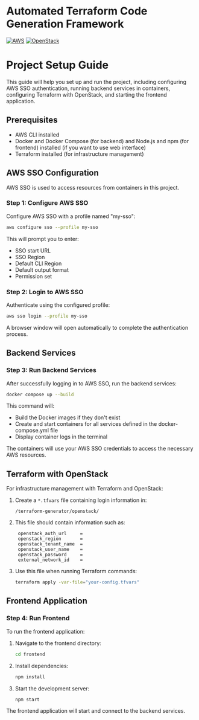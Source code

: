 # Automated Terraform Code Generation Framework

[![AWS](https://img.shields.io/badge/AWS-SSO-orange.svg)](https://aws.amazon.com/single-sign-on/)
[![OpenStack](https://img.shields.io/badge/OpenStack-Terraform-blueviolet.svg)](https://www.openstack.org/)

# Project Setup Guide

This guide will help you set up and run the project, including configuring AWS SSO authentication, running backend services in containers, configuring Terraform with OpenStack, and starting the frontend application.

## Prerequisites

- AWS CLI installed
- Docker and Docker Compose (for backend) and Node.js and npm (for frontend) installed (if you want to use web interface)
- Terraform installed (for infrastructure management)

## AWS SSO Configuration

AWS SSO is used to access resources from containers in this project.

### Step 1: Configure AWS SSO

Configure AWS SSO with a profile named "my-sso":

```bash
aws configure sso --profile my-sso
```

This will prompt you to enter:
- SSO start URL
- SSO Region
- Default CLI Region
- Default output format
- Permission set

### Step 2: Login to AWS SSO

Authenticate using the configured profile:

```bash
aws sso login --profile my-sso
```

A browser window will open automatically to complete the authentication process.

## Backend Services

### Step 3: Run Backend Services

After successfully logging in to AWS SSO, run the backend services:

```bash
docker compose up --build
```

This command will:
- Build the Docker images if they don't exist
- Create and start containers for all services defined in the docker-compose.yml file
- Display container logs in the terminal

The containers will use your AWS SSO credentials to access the necessary AWS resources.

## Terraform with OpenStack

For infrastructure management with Terraform and OpenStack:

1. Create a `*.tfvars` file containing login information in:
   ```
   /terraform-generator/openstack/
   ```

2. This file should contain information such as:
   ```hcl
    openstack_auth_url     = 
    openstack_region       = 
    openstack_tenant_name  = 
    openstack_user_name    = 
    openstack_password     = 
    external_network_id    = 
   ```

3. Use this file when running Terraform commands:
   ```bash
   terraform apply -var-file="your-config.tfvars"
   ```

## Frontend Application

### Step 4: Run Frontend

To run the frontend application:

1. Navigate to the frontend directory:
   ```bash
   cd frontend
   ```

2. Install dependencies:
   ```bash
   npm install
   ```

3. Start the development server:
   ```bash
   npm start
   ```

The frontend application will start and connect to the backend services.
